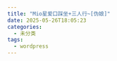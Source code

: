 ```yaml
---
title: "Mio星爱口踩坐+三人行~[伪娘]"
date: 2025-05-26T18:05:23
categories:
  - 未分类
tags:
  - wordpress
---
```





